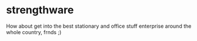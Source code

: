 # strengthware
How about get into the best stationary and office stuff enterprise around the whole country, frnds ;)
